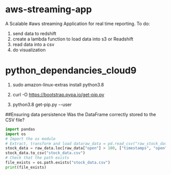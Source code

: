 # aws-streaming-app
A Scalable #aws streaming Application for real time reporting.
To do:
1. send data to redshift
2. create a lambda function to load data into s3 or Readshift
3. read data into a csv
4. do visualization

# python_dependancies_cloud9

1. sudo amazon-linux-extras install python3.8

2. curl -O https://bootstrap.pypa.io/get-pip.py

3. python3.8 get-pip.py --user


##Ensuring data persistence Was the DataFrame correctly stored to the CSV file?


```python
import pandas
import os
# Import the os module
# Extract, transform and load dataraw_data = pd.read_csv("raw_stock_data.csv")
stock_data = raw_data.loc[raw_data["open"] > 100, ["timestamps", "open"]]
stock_data.to_csv("stock_data.csv")
# Check that the path exists
file_exists = os.path.exists("stock_data.csv")
print(file_exists)
 ```
